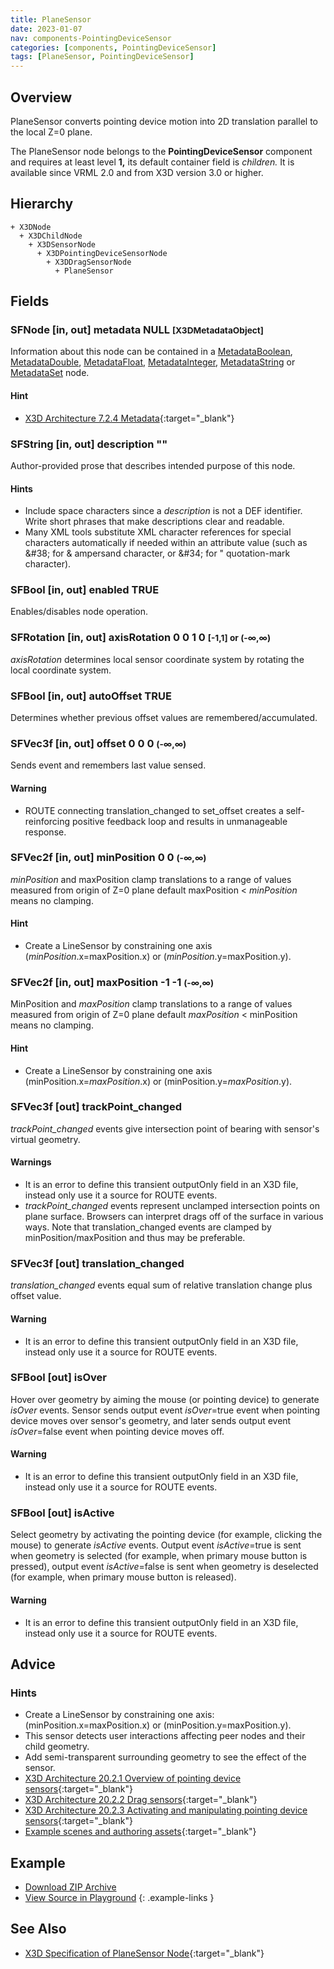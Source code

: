 ```yaml
---
title: PlaneSensor
date: 2023-01-07
nav: components-PointingDeviceSensor
categories: [components, PointingDeviceSensor]
tags: [PlaneSensor, PointingDeviceSensor]
---
```

<style>
.post h3 {
  word-spacing: 0.2em;
}
</style>

## Overview

PlaneSensor converts pointing device motion into 2D translation parallel to the local Z=0 plane.

The PlaneSensor node belongs to the **PointingDeviceSensor** component and requires at least level **1,** its default container field is *children.* It is available since VRML 2.0 and from X3D version 3.0 or higher.

## Hierarchy

```
+ X3DNode
  + X3DChildNode
    + X3DSensorNode
      + X3DPointingDeviceSensorNode
        + X3DDragSensorNode
          + PlaneSensor
```

## Fields

### SFNode [in, out] **metadata** NULL <small>[X3DMetadataObject]</small>

Information about this node can be contained in a [MetadataBoolean](/x_ite/components/core/metadataboolean/), [MetadataDouble](/x_ite/components/core/metadatadouble/), [MetadataFloat](/x_ite/components/core/metadatafloat/), [MetadataInteger](/x_ite/components/core/metadatainteger/), [MetadataString](/x_ite/components/core/metadatastring/) or [MetadataSet](/x_ite/components/core/metadataset/) node.

#### Hint

- [X3D Architecture 7.2.4 Metadata](https://www.web3d.org/specifications/X3Dv4/ISO-IEC19775-1v4-IS//Part01/components/core.html#Metadata){:target="_blank"}

### SFString [in, out] **description** ""

Author-provided prose that describes intended purpose of this node.

#### Hints

- Include space characters since a *description* is not a DEF identifier. Write short phrases that make descriptions clear and readable.
- Many XML tools substitute XML character references for special characters automatically if needed within an attribute value (such as &amp;#38; for &amp; ampersand character, or &amp;#34; for " quotation-mark character).

### SFBool [in, out] **enabled** TRUE

Enables/disables node operation.

### SFRotation [in, out] **axisRotation** 0 0 1 0 <small>[-1,1] or (-∞,∞)</small>

*axisRotation* determines local sensor coordinate system by rotating the local coordinate system.

### SFBool [in, out] **autoOffset** TRUE

Determines whether previous offset values are remembered/accumulated.

### SFVec3f [in, out] **offset** 0 0 0 <small>(-∞,∞)</small>

Sends event and remembers last value sensed.

#### Warning

- ROUTE connecting translation_changed to set_offset creates a self-reinforcing positive feedback loop and results in unmanageable response.

### SFVec2f [in, out] **minPosition** 0 0 <small>(-∞,∞)</small>

*minPosition* and maxPosition clamp translations to a range of values measured from origin of Z=0 plane default maxPosition \< *minPosition* means no clamping.

#### Hint

- Create a LineSensor by constraining one axis (*minPosition*.x=maxPosition.x) or (*minPosition*.y=maxPosition.y).

### SFVec2f [in, out] **maxPosition** -1 -1 <small>(-∞,∞)</small>

MinPosition and *maxPosition* clamp translations to a range of values measured from origin of Z=0 plane default *maxPosition* \< minPosition means no clamping.

#### Hint

- Create a LineSensor by constraining one axis (minPosition.x=*maxPosition*.x) or (minPosition.y=*maxPosition*.y).

### SFVec3f [out] **trackPoint_changed**

*trackPoint_changed* events give intersection point of bearing with sensor's virtual geometry.

#### Warnings

- It is an error to define this transient outputOnly field in an X3D file, instead only use it a source for ROUTE events.
- *trackPoint_changed* events represent unclamped intersection points on plane surface. Browsers can interpret drags off of the surface in various ways. Note that translation_changed events are clamped by minPosition/maxPosition and thus may be preferable.

### SFVec3f [out] **translation_changed**

*translation_changed* events equal sum of relative translation change plus offset value.

#### Warning

- It is an error to define this transient outputOnly field in an X3D file, instead only use it a source for ROUTE events.

### SFBool [out] **isOver**

Hover over geometry by aiming the mouse (or pointing device) to generate *isOver* events. Sensor sends output event *isOver*=true event when pointing device moves over sensor's geometry, and later sends output event *isOver*=false event when pointing device moves off.

#### Warning

- It is an error to define this transient outputOnly field in an X3D file, instead only use it a source for ROUTE events.

### SFBool [out] **isActive**

Select geometry by activating the pointing device (for example, clicking the mouse) to generate *isActive* events. Output event *isActive*=true is sent when geometry is selected (for example, when primary mouse button is pressed), output event *isActive*=false is sent when geometry is deselected (for example, when primary mouse button is released).

#### Warning

- It is an error to define this transient outputOnly field in an X3D file, instead only use it a source for ROUTE events.

## Advice

### Hints

- Create a LineSensor by constraining one axis: (minPosition.x=maxPosition.x) or (minPosition.y=maxPosition.y).
- This sensor detects user interactions affecting peer nodes and their child geometry.
- Add semi-transparent surrounding geometry to see the effect of the sensor.
- [X3D Architecture 20.2.1 Overview of pointing device sensors](https://www.web3d.org/specifications/X3Dv4/ISO-IEC19775-1v4-IS//Part01/components/pointingDeviceSensor.html#OverviewOfPointingDeviceSensors){:target="_blank"}
- [X3D Architecture 20.2.2 Drag sensors](https://www.web3d.org/specifications/X3Dv4/ISO-IEC19775-1v4-IS//Part01/components/pointingDeviceSensor.html#DragSensors){:target="_blank"}
- [X3D Architecture 20.2.3 Activating and manipulating pointing device sensors](https://www.web3d.org/specifications/X3Dv4/ISO-IEC19775-1v4-IS//Part01/components/pointingDeviceSensor.html#Activatingandmanipulating){:target="_blank"}
- [Example scenes and authoring assets](https://www.web3d.org/x3d/content/examples/X3dForWebAuthors/Chapter08UserInteractivity){:target="_blank"}

## Example

<x3d-canvas src="https://create3000.github.io/media/examples/PointingDeviceSensor/PlaneSensor/PlaneSensor.x3d" update="auto"></x3d-canvas>

- [Download ZIP Archive](https://create3000.github.io/media/examples/PointingDeviceSensor/PlaneSensor/PlaneSensor.zip)
- [View Source in Playground](/x_ite/playground/?url=https://create3000.github.io/media/examples/PointingDeviceSensor/PlaneSensor/PlaneSensor.x3d)
{: .example-links }

## See Also

- [X3D Specification of PlaneSensor Node](https://www.web3d.org/documents/specifications/19775-1/V4.0/Part01/components/pointingDeviceSensor.html#PlaneSensor){:target="_blank"}
